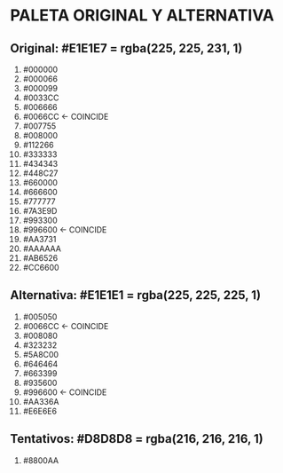 # PALETA ORIGINAL Y ALTERNATIVA

## Original: #E1E1E7 = rgba(225, 225, 231, 1)

01) #000000
02) #000066
03) #000099
04) #0033CC
05) #006666
06) #0066CC <- COINCIDE
07) #007755
08) #008000
09) #112266
10) #333333
11) #434343
12) #448C27
13) #660000
14) #666600
15) #777777
16) #7A3E9D
17) #993300
18) #996600 <- COINCIDE
19) #AA3731
20) #AAAAAA
21) #AB6526
22) #CC6600

## Alternativa: #E1E1E1 = rgba(225, 225, 225, 1)

01) #005050
02) #0066CC <- COINCIDE
03) #008080
04) #323232
05) #5A8C00
06) #646464
07) #663399
08) #935600
09) #996600 <- COINCIDE
10) #AA336A
11) #E6E6E6

## Tentativos: #D8D8D8 = rgba(216, 216, 216, 1)

01) #8800AA
